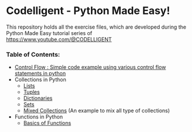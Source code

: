 # Codelligent - Python Made Easy!

This repository holds all the exercise files, which are developed during the Python Made Easy tutorial series of https://www.youtube.com/@CODELLIGENT

### Table of Contents:

* [Control Flow : Simple code example using various control flow statements in python](https://github.com/kajin88/codelligent_python/blob/fb23a3b7efff7f6f68356f6ef08c75fa9f9f5607/1.%20Control%20Flow/simple_calculator.py)
* Collections in Python
  * [Lists](https://github.com/kajin88/codelligent_python/blob/fb23a3b7efff7f6f68356f6ef08c75fa9f9f5607/2.%20Collections/1.%20lists.py)
  * [Tuples](https://github.com/kajin88/codelligent_python/blob/fb23a3b7efff7f6f68356f6ef08c75fa9f9f5607/2.%20Collections/2.%20tuple.py)
  * [Dictionaries](https://github.com/kajin88/codelligent_python/blob/8fd2338efd44cf4684ebcf059f30f8bc517156e6/2.%20Collections/3.%20dictionary.py)
  * [Sets](https://github.com/kajin88/codelligent_python/blob/1229fd4645fa4c29e1f15efb37c45afb7bfb21a9/2.%20Collections/4.%20set.py)
  * [Mixed Collections](https://github.com/kajin88/codelligent_python/blob/508657a2b2f8a4d6afb5ac4fd231df482fb7c717/2.%20Collections/5.%20mixedCollections.py) (An example to mix all type of collections)
* Functions in Python
  * [Basics of Functions](https://github.com/kajin88/codelligent_python/blob/d6049c62adfb5986324b7fe8830678fa94f6983a/3.%20Functions/functions1.py)
